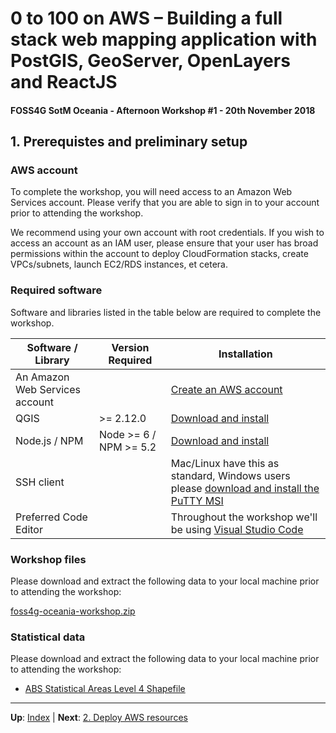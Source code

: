 # 0 to 100 on AWS – Building a full stack web mapping application with PostGIS, GeoServer, OpenLayers and ReactJS

#### FOSS4G SotM Oceania - Afternoon Workshop #1 - 20th November 2018

## 1. Prerequistes and preliminary setup

### AWS account

To complete the workshop, you will need access to an Amazon Web Services
account.  Please verify that you are able to sign in to your account prior to
attending the workshop.

We recommend using your own account with root credentials.  If you wish to
access an account as an IAM user, please ensure that your user has broad
permissions within the account to deploy CloudFormation stacks, create
VPCs/subnets, launch EC2/RDS instances, et cetera.

### Required software

Software and libraries listed in the table below are required to complete the workshop.

| Software / Library | Version Required | Installation |
| --- | --- | --- |
| An Amazon Web Services account | | [Create an AWS account](https://portal.aws.amazon.com/billing/signup#/start) |
| QGIS | >= 2.12.0 | [Download and install](https://www.qgis.org/en/site/forusers/download.html)
| Node.js / NPM | Node >= 6 / NPM >= 5.2 | [Download and install](https://nodejs.org/) 
| SSH client | | Mac/Linux have this as standard, Windows users please [download and install the PuTTY MSI](https://www.chiark.greenend.org.uk/~sgtatham/putty/latest.html)
| Preferred Code Editor | | Throughout the workshop we'll be using [Visual Studio Code](https://code.visualstudio.com/)

### Workshop files

Please download and extract the following data to your local machine prior to attending the workshop:

[foss4g-oceania-workshop.zip](https://s3-ap-southeast-2.amazonaws.com/foss4g-oceania-2018-workshop-resources/foss4g-oceania-workshop.zip)

### Statistical data

Please download and extract the following data to your local machine prior to attending the workshop:

* [ABS Statistical Areas Level 4 Shapefile](http://www.abs.gov.au/AUSSTATS/subscriber.nsf/log?openagent&1270055001_sa4_2016_aust_shape.zip&1270.0.55.001&Data%20Cubes&C65BC89E549D1CA3CA257FED0013E074&0&July%202016&12.07.2016&Latest)

***

**Up**: [Index](README.md) | **Next**: [2. Deploy AWS resources](section-2-aws.md)
